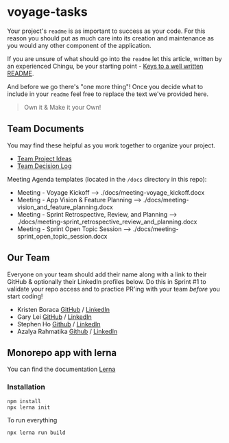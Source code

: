 # voyage-tasks

Your project's `readme` is as important to success as your code. For 
this reason you should put as much care into its creation and maintenance
as you would any other component of the application.

If you are unsure of what should go into the `readme` let this article,
written by an experienced Chingu, be your starting point - 
[Keys to a well written README](https://tinyurl.com/yk3wubft).

And before we go there's "one more thing"! Once you decide what to include
in your `readme` feel free to replace the text we've provided here.

> Own it & Make it your Own!

## Team Documents

You may find these helpful as you work together to organize your project.

- [Team Project Ideas](./docs/team_project_ideas.md)
- [Team Decision Log](./docs/team_decision_log.md)

Meeting Agenda templates (located in the `/docs` directory in this repo):

- Meeting - Voyage Kickoff --> ./docs/meeting-voyage_kickoff.docx
- Meeting - App Vision & Feature Planning --> ./docs/meeting-vision_and_feature_planning.docx
- Meeting - Sprint Retrospective, Review, and Planning --> ./docs/meeting-sprint_retrospective_review_and_planning.docx
- Meeting - Sprint Open Topic Session --> ./docs/meeting-sprint_open_topic_session.docx

## Our Team

Everyone on your team should add their name along with a link to their GitHub
& optionally their LinkedIn profiles below. Do this in Sprint #1 to validate
your repo access and to practice PR'ing with your team *before* you start
coding!

- Kristen Boraca [GitHub](https://github.com/khb2me/chingu_group20.git) / [LinkedIn](https://linkedin.com/in/liaccountname)
- Gary Lei [GitHub](https://github.com/xsymmetry9/) / [LinkedIn](https://www.linkedin.com/in/gary-lei-b8b4a540)
- Stephen Ho [Github](https://github.com/swlho) / [LinkedIn](https://www.linkedin.com/in/swlho)
- Azalya Rahmatika [Github](https://github.com/azalyarahmatika) / [LinkedIn](https://www.linkedin.com/in/azalyarahmatika/)

## Monorepo app with lerna
You can find the documentation [Lerna](https://lerna.js.org/docs/introduction)

### Installation

``` 
npm install
npx lerna init
```

To run everything
```
npx lerna run build
```